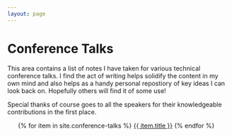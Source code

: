 ```yaml
---
layout: page
---
```


<h1 class="page-heading">Conference Talks</h1>

<p>This area contains a list of notes I have taken for various technical conference talks. I find the act of writing
    helps solidify the content in my own mind and also helps as a handy personal repostiory of key ideas I can look back
    on. Hopefully others will find it of some use!</p>

<p>Special thanks of course goes to all the speakers for their knowledgeable contributions in the first place.</p>

<ul class="post-list">
    {% for item in site.conference-talks %}
    <a href="{{ item.url | prepend: item.baseurl }}">{{ item.title }}</a>
    {% endfor %}
</ul>